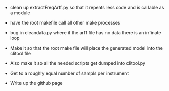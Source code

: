 * clean up extractFreqArff.py so that it repeats less code and is callable as a module

* have the root makefile call all other make processes 

* bug in cleandata.py where if the arff file has no data there is an infinate loop

* Make it so that the root make file will place the generated model into the clitool file

* Also make it so all the needed scripts get dumped into clitool.py

* Get to a roughly equal number of sampls per instrument

* Write up the github page

